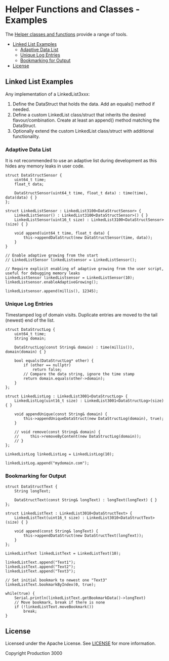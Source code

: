 # Helper Functions and Classes - Examples

The [Helper classes and functions](/doc/helper_func.md) provide a range of tools. 

<!-- vscode-markdown-toc -->
* [Linked List Examples](#LinkedListExamples)
	* [Adaptive Data List](#AdaptiveDataList)
	* [Unique Log Entries](#UniqueLogEntries)
	* [Bookmarking for Output](#BookmarkingforOutput)
* [License](#License)

<!-- vscode-markdown-toc-config
	numbering=false
	autoSave=true
	/vscode-markdown-toc-config -->
<!-- /vscode-markdown-toc -->


## <a name='LinkedListExamples'></a>Linked List Examples

Any implementation of a LinkedList3xxx:

 1. Define the DataStruct that holds the data. Add an equals() method if needed.
 2. Define a custom LinkedList class/struct that inherits the desired flavour/combination. Create at least an append() method matching the DataStruct.
 3. Optionally extend the custom LinkedList class/struct with additional functionality.

### <a name='AdaptiveDataList'></a>Adaptive Data List

It is not recommended to use an adaptive list during development as this hides any memory leaks in user code.

    struct DataStructSensor {
        uint64_t time;
        float_t data;

        DataStructSensor(uint64_t time, float_t data) : time(time), data(data) { }
    };
    
    struct LinkedListSensor : LinkedList3100<DataStructSensor> {
        LinkedListSensor() : LinkedList3100<DataStructSensor>() { }
        LinkedListSensor(uint16_t size) : LinkedList3100<DataStructSensor>(size) { }

        void append(uint64_t time, float_t data) {
            this->appendDataStruct(new DataStructSensor(time, data));
        }
    }

    // Enable adaptive growing from the start
    // LinkedListSensor linkedListsensor = LinkedListSensor();

    // Require explicit enabling of adaptive growing from the user script, useful for debugging memory leaks
    LinkedListSensor linkedListsensor = LinkedListSensor(10);
    linkedListsensor.enableAdaptiveGrowing();

    linkedListsensor.append(millis(), 12345);

### <a name='UniqueLogEntries'></a>Unique Log Entries

Timestamped log of domain visits. Duplicate entries are moved to the tail (newest) end of the list.

    struct DataStructLog {
        uint64_t time;
        String domain;

        DataStructLog(const String& domain) : time(millis()), domain(domain) { }

        bool equals(DataStructLog* other) {
            if (other == nullptr)
                return false;
            // Compare the data string, ignore the time stamp
            return domain.equals(other->domain);
        }
    };

    struct LinkedListLog : LinkedList3001<DataStructLog> {
        LinkedListLog(uint16_t size) : LinkedList3001<DataStructLog>(size) { }

        void appendUnique(const String& domain) {
            this->appendUniqueDataStruct(new DataStructLog(domain), true);
        }

        // void remove(const String& domain) {
        //     this->removeByContent(new DataStructLog(domain));
        // }
    };

    LinkedListLog linkedListLog = LinkedListLog(10);

    linkedListLog.append("mydomain.com");

### <a name='BookmarkingforOutput'></a>Bookmarking for Output

    struct DataStructText {
        String longText;

        DataStructText(const String& longText) : longText(longText) { }
    };

    struct LinkedListText : LinkedList3010<DataStructText> {
        LinkedListText(uint16_t size) : LinkedList3010<DataStructText>(size) { }

        void append(const String& longText) {
            this->appendDataStruct(new DataStructText(longText));
        }
    };

    LinkedListText linkedListText = LinkedListText(10);

    linkedListText.append("Text1");
    linkedListText.append("Text2");
    linkedListText.append("Text3");

    // Set initial bookmark to newest one "Text3"
    linkedListText.bookmarkByIndex(0, true);

    while(true) {
        Serial.println(linkedListText.getBookmarkData()->longText)
        // Move bookmark, break if there is none
        if (!linkedListText.moveBookmark())
            break;
    }


## <a name='License'></a>License

Licensed under the Apache License. See [LICENSE](/LICENSE) for more information.

Copyright Production 3000
